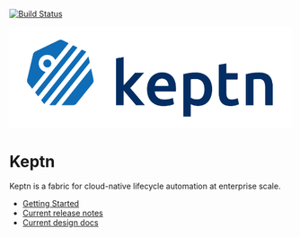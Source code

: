 [![Build Status](https://travis-ci.org/keptn/keptn.svg?branch=master)](https://travis-ci.org/keptn/keptn)

![keptn](./assets/keptn.png)

# Keptn
Keptn is a fabric for cloud-native lifecycle automation at enterprise scale.

* [Getting Started](./GettingStarted.md)
* [Current release notes](./releasenotes/releaseNotes_V0.1.md)
* [Current design docs](./designDocs)
